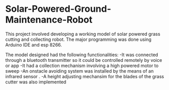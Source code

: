 # Solar-Powered-Ground-Maintenance-Robot 

This project involved developing a working model of solar powered grass cutting and collecting robot. 
The major programming was done using Arduino IDE and esp 8266.

The model designed had the following functionalities: 
-It was connected through a bluetooth transmitter so it could be controlled remotely by voice or app 
-It had a collection mechanism involving a high powered motor to sweep 
-An onstacle avoiding system was installed by the means of an infrared sensor .
-A height adjusting mechansim for the blades of the grass cutter was also implemented
